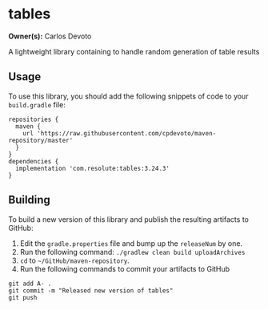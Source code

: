 # tables

**Owner(s):** Carlos Devoto

A lightweight library containing to handle random generation of table results

## Usage

To use this library, you should add the following snippets of code to your ``build.gradle`` file:

```
repositories {
  maven {
    url 'https://raw.githubusercontent.com/cpdevoto/maven-repository/master'
  }
}
dependencies {
  implementation 'com.resolute:tables:3.24.3'
}
```
## Building

To build a new version of this library and publish the resulting artifacts to GitHub:

  1. Edit the ``gradle.properties`` file and bump up the ``releaseNum`` by one.
  2. Run the following command: ``./gradlew clean build uploadArchives``
  3. ``cd`` to ``~/GitHub/maven-repository``.
  4. Run the following commands to commit your artifacts to GitHub
  
```
git add A- .
git commit -m "Released new version of tables"
git push
```  